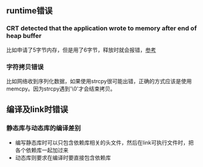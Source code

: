## runtime错误

### CRT detected that the application wrote to memory after end of heap buffer

比如申请了5字节内存，但是用了6字节，释放时就会报错，[参考](https://stackoverflow.com/questions/24039299/what-does-crt-detected-that-the-application-wrote-to-memory-after-end-of-heap-b)

### 字符拷贝错误

比如网络收到序列化数据，如果使用strcpy很可能出错，正确的方式应该是使用memcpy。因为strcpy遇到'\0'才会结束拷贝。



## 编译及link时错误

### 静态库与动态库的编译差别

- 编写静态库时可以只包含依赖库相关的头文件，然后在link可执行文件时，把各个依赖库一起加过来
- 动态库则要求在编译时要直接包含依赖库